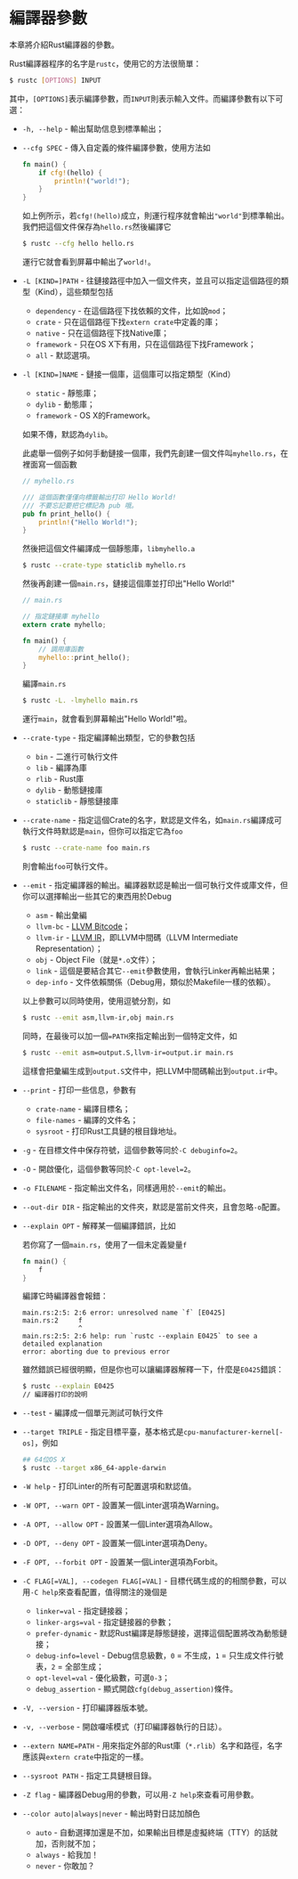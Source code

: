 # 編譯器參數

本章將介紹Rust編譯器的參數。

Rust編譯器程序的名字是`rustc`，使用它的方法很簡單：

```bash
$ rustc [OPTIONS] INPUT
```

其中，`[OPTIONS]`表示編譯參數，而`INPUT`則表示輸入文件。而編譯參數有以下可選：

* `-h, --help` - 輸出幫助信息到標準輸出；

* `--cfg SPEC` - 傳入自定義的條件編譯參數，使用方法如

  ```rust
  fn main() {
      if cfg!(hello) {
          println!("world!");
      }
  }
  ```

  如上例所示，若`cfg!(hello)`成立，則運行程序就會輸出`"world"`到標準輸出。我們把這個文件保存為`hello.rs`然後編譯它

  ```bash
  $ rustc --cfg hello hello.rs
  ```

  運行它就會看到屏幕中輸出了`world!`。

* `-L [KIND=]PATH` - 往鏈接路徑中加入一個文件夾，並且可以指定這個路徑的類型（Kind），這些類型包括
  - `dependency` - 在這個路徑下找依賴的文件，比如說`mod`；
  - `crate` - 只在這個路徑下找`extern crate`中定義的庫；
  - `native` - 只在這個路徑下找Native庫；
  - `framework` - 只在OS X下有用，只在這個路徑下找Framework；
  - `all` - 默認選項。

* `-l [KIND=]NAME` - 鏈接一個庫，這個庫可以指定類型（Kind）
  - `static` - 靜態庫；
  - `dylib` - 動態庫；
  - `framework` - OS X的Framework。

  如果不傳，默認為`dylib`。

  此處舉一個例子如何手動鏈接一個庫，我們先創建一個文件叫`myhello.rs`，在裡面寫一個函數

  ```rust
  // myhello.rs

  /// 這個函數僅僅向標籤輸出打印 Hello World!
  /// 不要忘記要把它標記為 pub 哦。
  pub fn print_hello() {
      println!("Hello World!");
  }
  ```

  然後把這個文件編譯成一個靜態庫，`libmyhello.a`

  ```bash
  $ rustc --crate-type staticlib myhello.rs
  ```

  然後再創建一個`main.rs`，鏈接這個庫並打印出"Hello World!"

  ```rust
  // main.rs

  // 指定鏈接庫 myhello
  extern crate myhello;

  fn main() {
      // 調用庫函數
      myhello::print_hello();
  }
  ```

  編譯`main.rs`

  ```bash
  $ rustc -L. -lmyhello main.rs
  ```

  運行`main`，就會看到屏幕輸出"Hello World!"啦。

* `--crate-type` - 指定編譯輸出類型，它的參數包括
  - `bin` - 二進行可執行文件
  - `lib` - 編譯為庫
  - `rlib` - Rust庫
  - `dylib` - 動態鏈接庫
  - `staticlib` - 靜態鏈接庫

* `--crate-name` - 指定這個Crate的名字，默認是文件名，如`main.rs`編譯成可執行文件時默認是`main`，但你可以指定它為`foo`

  ```bash
  $ rustc --crate-name foo main.rs
  ```

  則會輸出`foo`可執行文件。

* `--emit` - 指定編譯器的輸出。編譯器默認是輸出一個可執行文件或庫文件，但你可以選擇輸出一些其它的東西用於Debug

  - `asm` - 輸出彙編
  - `llvm-bc` - [LLVM Bitcode](http://llvm.org/docs/BitCodeFormat.html)；
  - `llvm-ir` - [LLVM IR](http://llvm.org/docs/LangRef.html)，即LLVM中間碼（LLVM Intermediate Representation）；
  - `obj` - Object File（就是`*.o`文件）；
  - `link` - 這個是要結合其它`--emit`參數使用，會執行Linker再輸出結果；
  - `dep-info` - 文件依賴關係（Debug用，類似於Makefile一樣的依賴）。

  以上參數可以同時使用，使用逗號分割，如

  ```bash
  $ rustc --emit asm,llvm-ir,obj main.rs
  ```

  同時，在最後可以加一個`=PATH`來指定輸出到一個特定文件，如

  ```bash
  $ rustc --emit asm=output.S,llvm-ir=output.ir main.rs
  ```

  這樣會把彙編生成到`output.S`文件中，把LLVM中間碼輸出到`output.ir`中。

* `--print` - 打印一些信息，參數有
  - `crate-name` - 編譯目標名；
  - `file-names` - 編譯的文件名；
  - `sysroot` - 打印Rust工具鏈的根目錄地址。

* `-g` - 在目標文件中保存符號，這個參數等同於`-C debuginfo=2`。

* `-O` - 開啟優化，這個參數等同於`-C opt-level=2`。

* `-o FILENAME` - 指定輸出文件名，同樣適用於`--emit`的輸出。

* `--out-dir DIR` - 指定輸出的文件夾，默認是當前文件夾，且會忽略`-o`配置。

* `--explain OPT` - 解釋某一個編譯錯誤，比如

  若你寫了一個`main.rs`，使用了一個未定義變量`f`

  ```rust
  fn main() {
      f
  }
  ```

  編譯它時編譯器會報錯：

  ```
  main.rs:2:5: 2:6 error: unresolved name `f` [E0425]
  main.rs:2     f
                ^
  main.rs:2:5: 2:6 help: run `rustc --explain E0425` to see a detailed explanation
  error: aborting due to previous error
  ```

  雖然錯誤已經很明顯，但是你也可以讓編譯器解釋一下，什麼是`E0425`錯誤：

  ```bash
  $ rustc --explain E0425
  // 編譯器打印的說明
  ```

* `--test` - 編譯成一個單元測試可執行文件

* `--target TRIPLE` - 指定目標平臺，基本格式是`cpu-manufacturer-kernel[-os]`，例如

  ```bash
  ## 64位OS X
  $ rustc --target x86_64-apple-darwin
  ```

* `-W help` - 打印Linter的所有可配置選項和默認值。

* `-W OPT, --warn OPT` - 設置某一個Linter選項為Warning。
* `-A OPT, --allow OPT` - 設置某一個Linter選項為Allow。
* `-D OPT, --deny OPT` - 設置某一個Linter選項為Deny。
* `-F OPT, --forbit OPT` - 設置某一個Linter選項為Forbit。

* `-C FLAG[=VAL], --codegen FLAG[=VAL]` - 目標代碼生成的的相關參數，可以用`-C help`來查看配置，值得關注的幾個是
  - `linker=val` - 指定鏈接器；
  - `linker-args=val` - 指定鏈接器的參數；
  - `prefer-dynamic` - 默認Rust編譯是靜態鏈接，選擇這個配置將改為動態鏈接；
  - `debug-info=level` - Debug信息級數，`0` = 不生成，`1` = 只生成文件行號表，`2` = 全部生成；
  - `opt-level=val` - 優化級數，可選`0-3`；
  - `debug_assertion` - 顯式開啟`cfg(debug_assertion)`條件。

* `-V, --version` - 打印編譯器版本號。

* `-v, --verbose` - 開啟囉嗦模式（打印編譯器執行的日誌）。

* `--extern NAME=PATH` - 用來指定外部的Rust庫（`*.rlib`）名字和路徑，名字應該與`extern crate`中指定的一樣。

* `--sysroot PATH` - 指定工具鏈根目錄。

* `-Z flag` - 編譯器Debug用的參數，可以用`-Z help`來查看可用參數。

* `--color auto|always|never` - 輸出時對日誌加顏色
  - `auto` - 自動選擇加還是不加，如果輸出目標是虛擬終端（TTY）的話就加，否則就不加；
  - `always` - 給我加！
  - `never` - 你敢加？
